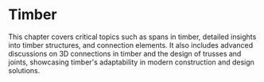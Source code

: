 # Timber

This chapter covers critical topics such as spans in timber, detailed insights into timber structures, and connection elements. It also includes advanced discussions on 3D connections in timber and the design of trusses and joints, showcasing timber's adaptability in modern construction and design solutions.

```{tableofcontents}
```